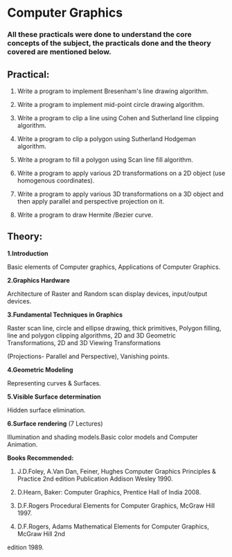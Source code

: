 #  Computer Graphics
### All these practicals were done to understand the core concepts of the subject, the practicals done and the theory covered are mentioned below.   


## Practical: 

1. Write a program to implement Bresenham's line drawing algorithm.

2. Write a program to implement mid-point circle drawing algorithm.

3. Write a program to clip a line using Cohen and Sutherland line clipping algorithm.

4. Write a program to clip a polygon using Sutherland Hodgeman algorithm.

5. Write a program to fill a polygon using Scan line fill algorithm.

6. Write a program to apply various 2D transformations on a 2D object (use homogenous coordinates).

7. Write a program to apply various 3D transformations on a 3D object and then apply parallel and perspective projection on it.

8. Write a program to draw Hermite /Bezier curve.

## Theory: 



**1.Introduction** 

Basic elements of Computer graphics, Applications of Computer Graphics.

**2.Graphics Hardware** 

Architecture of Raster and Random scan display devices, input/output devices.

**3.Fundamental Techniques in Graphics** 

Raster scan line, circle and ellipse drawing, thick primitives, Polygon filling, line and polygon clipping algorithms, 2D and 3D Geometric Transformations, 2D and 3D Viewing Transformations

(Projections- Parallel and Perspective), Vanishing points.

**4.Geometric Modeling** 

Representing curves & Surfaces.

**5.Visible Surface determination** 

Hidden surface elimination.

**6.Surface rendering** (7 Lectures)

Illumination and shading models.Basic color models and Computer Animation.

**Books Recommended:**

1. J.D.Foley, A.Van Dan, Feiner, Hughes Computer Graphics Principles & Practice 2nd edition Publication Addison Wesley 1990.

1. D.Hearn, Baker: Computer Graphics, Prentice Hall of India 2008.

1. D.F.Rogers Procedural Elements for Computer Graphics, McGraw Hill 1997.

1. D.F.Rogers, Adams Mathematical Elements for Computer Graphics, McGraw Hill 2nd

edition 1989.

